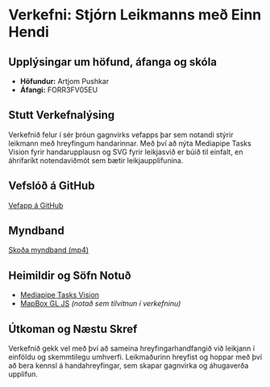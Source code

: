 # Verkefni: Stjórn Leikmanns með Einn Hendi

## Upplýsingar um höfund, áfanga og skóla
- **Höfundur:** Artjom Pushkar
- **Áfangi:** FORR3FV05EU

## Stutt Verkefnalýsing
Verkefnið felur í sér þróun gagnvirks vefapps þar sem notandi stýrir leikmann með hreyfingum handarinnar. Með því að nýta Mediapipe Tasks Vision fyrir handarupplausn og SVG fyrir leikjasvið er búið til einfalt, en áhrifaríkt notendaviðmót sem bætir leikjaupplifunina.

## Vefslóð á GitHub
[Vefapp á GitHub](https://nxtxe.github.io/LokaverkefniWEB/)

## Myndband
  [Skoða myndband (mp4)](/frumgerd.mp4)

## Heimildir og Söfn Notuð
- [Mediapipe Tasks Vision](https://www.npmjs.com/package/@mediapipe/tasks-vision)
- [MapBox GL JS](https://www.mapbox.com/mapbox-gljs) *(notað sem tilvitnun í verkefninu)*

## Útkoman og Næstu Skref
Verkefnið gekk vel með því að sameina hreyfingarhandfangið við leikjann í einföldu og skemmtilegu umhverfi. Leikmaðurinn hreyfist og hoppar með því að bera kennsl á handahreyfingar, sem skapar gagnvirka og áhugaverða upplifun.

